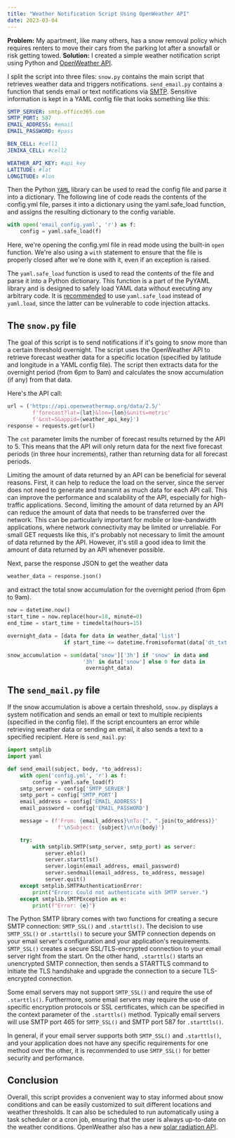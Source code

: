```yaml
---
title: "Weather Notification Script Using OpenWeather API"
date: 2023-03-04
---
```


**Problem:** My apartment, like many others, has a snow removal policy which requires renters to move their cars from the parking lot after a snowfall or risk getting towed. **Solution:** I created a simple weather notification script using Python and [OpenWeather API](https://openweathermap.org/api).

I split the script into three files: `snow.py` contains the main script that retrieves weather data and triggers notifications. `send_email.py` contains a function that sends email or text notifications via [SMTP](https://en.wikipedia.org/wiki/Simple_Mail_Transfer_Protocol). Sensitive information is kept in a YAML config file that looks something like this:

```yaml
SMTP_SERVER: smtp.office365.com
SMTP_PORT: 587
EMAIL_ADDRESS: #email
EMAIL_PASSWORD: #pass

BEN_CELL: #cell1
JENIKA_CELL: #cell2

WEATHER_API_KEY: #api_key
LATITUDE: #lat 
LONGITUDE: #lon
```

Then the Python [`YAML`](https://pyyaml.org) library can be used to read the config file and parse it into a dictionary. The following line of code reads the contents of the config.yml file, parses it into a dictionary using the yaml.safe_load function, and assigns the resulting dictionary to the config variable.

```python
with open('email_config.yaml', 'r') as f:
    config = yaml.safe_load(f)
```

Here, we're opening the config.yml file in read mode using the built-in `open` function. We're also using a `with` statement to ensure that the file is properly closed after we're done with it, even if an exception is raised.

The `yaml.safe_load` function is used to read the contents of the file and parse it into a Python dictionary. This function is a part of the PyYAML library and is designed to safely load YAML data without executing any arbitrary code. It is [recommended](https://security.openstack.org/guidelines/dg_avoid-dangerous-input-parsing-libraries.html) to use `yaml.safe_load` instead of `yaml.load`, since the latter can be vulnerable to code injection attacks.

## The `snow.py` file

The goal of this script is to send notifications if it's going to snow more than a certain threshold overnight. The script uses the OpenWeather API to retrieve forecast weather data for a specific location (specified by latitude and longitude in a YAML config file). The script then extracts data for the overnight period (from 6pm to 9am) and calculates the snow accumulation (if any) from that data.

Here's the API call:

```python
url = ('https://api.openweathermap.org/data/2.5/'
        f'forecast?lat={lat}&lon={lon}&units=metric'
        f'&cnt=5&appid={weather_api_key}')
response = requests.get(url)
```

The `cnt` parameter limits the number of forecast results returned by the API to 5. This means that the API will only return data for the next five forecast periods (in three hour increments), rather than returning data for all forecast periods.

Limiting the amount of data returned by an API can be beneficial for several reasons. First, it can help to reduce the load on the server, since the server does not need to generate and transmit as much data for each API call. This can improve the performance and scalability of the API, especially for high-traffic applications. Second, limiting the amount of data returned by an API can reduce the amount of data that needs to be transferred over the network. This can be particularly important for mobile or low-bandwidth applications, where network connectivity may be limited or unreliable. For small GET requests like this, it's probably not necessary to limit the amount of data returned by the API. However, it's still a good idea to limit the amount of data returned by an API whenever possible.

Next, parse the response JSON to get the weather data

```python 
weather_data = response.json()
```

and extract the total snow accumulation for the overnight period (from 6pm to 9am).

```python
now = datetime.now()
start_time = now.replace(hour=18, minute=0)
end_time = start_time + timedelta(hours=15)

overnight_data = [data for data in weather_data['list'] 
                  if start_time <= datetime.fromisoformat(data['dt_txt']) < end_time]

snow_accumulation = sum(data['snow']['3h'] if 'snow' in data and
                        '3h' in data['snow'] else 0 for data in
                         overnight_data)
```                           

[//]: # (Representation errors in snow_accumulation https://en.wikipedia.org/wiki/Round-off_error https://docs.oracle.com/cd/E19957-01/806-3568/ncg_goldberg.html)

## The `send_mail.py` file

If the snow accumulation is above a certain threshold, `snow.py` displays a system notification and sends an email or text to multiple recipients (specified in the config file). If the script encounters an error while retrieving weather data or sending an email, it also sends a text to a specified recipient. Here is `send_mail.py`:

```python   
import smtplib
import yaml

def send_email(subject, body, *to_address):
    with open('config.yml', 'r') as f:
        config = yaml.safe_load(f)
    smtp_server = config['SMTP_SERVER']
    smtp_port = config['SMTP_PORT']
    email_address = config['EMAIL_ADDRESS']
    email_password = config['EMAIL_PASSWORD']

    message = (f'From: {email_address}\nTo:{", ".join(to_address)}'
                f'\nSubject: {subject}\n\n{body}')

    try:
        with smtplib.SMTP(smtp_server, smtp_port) as server:
            server.ehlo()
            server.starttls()
            server.login(email_address, email_password)
            server.sendmail(email_address, to_address, message)
            server.quit()
    except smtplib.SMTPAuthenticationError:
        print("Error: Could not authenticate with SMTP server.")
    except smtplib.SMTPException as e:
        print(f"Error: {e}")
```

The Python SMTP library comes with two functions for creating a secure SMTP connection: `SMTP_SSL()` and `.starttls()`.
The decision to use `SMTP_SSL()` or `.starttls()` to secure your SMTP connection depends on your email server's configuration and your application's requirements. `SMTP_SSL()` creates a secure SSL/TLS-encrypted connection to your email server right from the start. On the other hand, `.starttls()` starts an unencrypted SMTP connection, then sends a STARTTLS command to initiate the TLS handshake and upgrade the connection to a secure TLS-encrypted connection.

Some email servers may not support `SMTP_SSL()` and require the use of `.starttls()`. Furthermore, some email servers may require the use of specific encryption protocols or SSL certificates, which can be specified in the context parameter of the `.starttls()` method. Typically email servers will use SMTP port 465 for `SMTP_SSL()` and SMTP port 587 for `.starttls()`.

In general, if your email server supports both `SMTP_SSL()` and `.starttls()`, and your application does not have any specific requirements for one method over the other, it is recommended to use `SMTP_SSL()` for better security and performance.

[//]: # (add reference to above paragraph) 

## Conclusion

Overall, this script provides a convenient way to stay informed about snow conditions and can be easily customized to suit different locations and weather thresholds. It can also be scheduled to run automatically using a task scheduler or a cron job, ensuring that the user is always up-to-date on the weather conditions. OpenWeather also has a new [solar radiation API](https://openweathermap.org/api/solar-radiation). 


